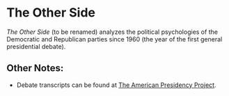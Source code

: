 # The Other Side

_The Other Side_ (to be renamed) analyzes the political psychologies of the Democratic and Republican parties since 1960 (the year of the first general presidential debate).

## Other Notes:
- Debate transcripts can be found at [The American Presidency Project](http://www.presidency.ucsb.edu/debates.php).
